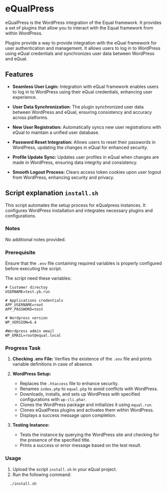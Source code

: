 # eQualPress

eQualPress is the WordPress integration of the Equal framework. It provides a set of plugins that allow you to interact
with the Equal framework from within WordPress.

Plugins provide a way to provide integration with the eQual framework for user authentication and management. It allows
users to log in to WordPress using eQual credentials and synchronizes user data between WordPress and eQual.

## Features

- **Seamless User Login:**
  Integration with eQual framework enables users to log in to WordPress using their eQual credentials, enhancing user
  experience.

- **User Data Synchronization:**
  The plugin synchronized user data between WordPress and eQual, ensuring consistency and accuracy across platforms.

- **New User Registration:**
  Automatically syncs new user registrations with eQual to maintain a unified user database.

- **Password Reset Integration:**
  Allows users to reset their passwords in WordPress, updating the changes in eQual for enhanced security.

- **Profile Update Sync:**
  Updates user profiles in eQual when changes are made in WordPress, ensuring data integrity and consistency.

- **Smooth Logout Process:**
  Clears access token cookies upon user logout from WordPress, enhancing security and privacy.

## Script explanation ``install.sh``

This script automates the setup process for eQualpress instances. It configures WordPress installation and integrates necessary plugins and configurations.

### Notes
No additional notes provided.

### Prerequisite
Ensure that the `.env` file containing required variables is properly configured before executing the script.

The script need these variables:

```env
# Customer directoy
USERNAME=test.yb.run

# Applications credentials
APP_USERNAME=root
APP_PASSWORD=test

# Wordpress version
WP_VERSION=6.4

#Wordpress admin email
WP_EMAIL=root@equal.local
```

### Progress Task

1. **Checking .env File:** Verifies the existence of the `.env` file and prints variable definitions in case of absence.

2. **WordPress Setup:**
   - Replaces the `.htaccess` file to enhance security.
   - Renames `index.php` to `equal.php` to avoid conflicts with WordPress.
   - Downloads, installs, and sets up WordPress with specified configurations with ``wp-cli.phar``.
   - Clones the WordPress package and initializes it using `equal.run`.
   - Clones eQualPress plugins and activates them within WordPress.
   - Displays a success message upon completion.

3. **Testing Instance:**
   - Tests the instance by querying the WordPress site and checking for the presence of the specified title.
   - Prints a success or error message based on the test result.

### Usage

1. Upload the script ``install.sh`` in your eQual project.
2. Run the following command:

```bash
  ./install.sh
```
